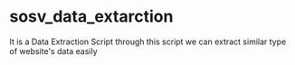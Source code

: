 # sosv_data_extarction

It is a Data Extraction Script through this script we can extract similar type of website's data easily
